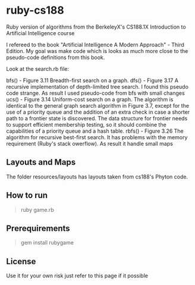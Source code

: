 ruby-cs188
==========

Ruby version of algorithms from the BerkeleyX's CS188.1X Introduction to Artificial Intelligence course 

I refereed to the book "Artificial Intelligence A Modern Approach" - Third Edition. My goal was make code which is looks as much more close to the pseudo-code definitions from this book.

Look at the search.rb file:

bfs() - Figure 3.11 Breadth-first search on a graph.
dfs() - Figure 3.17 A recursive implementation of depth-limited tree search. 
		I found this pseudo code strange. As result I used pseudo-code from bfs with small changes
ucs() - Figure 3.14 Uniform-cost search on a graph. The algorithm is identical to the general graph search algorithm in Figure 3.7, except for the use of a priority queue and the addition of an extra check in case a shorter path to a frontier state is discovered. The data structure for frontier needs to support efficient membership testing, so it should combine the capabilities of a priority queue and a hash table.
rbfs() - Figure 3.26 The algorithm for recursive best-first search.
		It has problems with the memory requirement (Ruby's stack owerflow). As result it handle small maps

Layouts and Maps
----------------

The folder resources/layouts has layouts taken from cs188's Phyton code.

How to run
----------------

> ruby game.rb

Prerequirements
----------------

> gem install rubygame

License
----------------

Use it for your own risk just refer to this page if it possible
